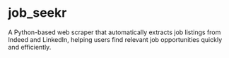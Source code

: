 # job_seekr
A Python-based web scraper that automatically extracts job listings from Indeed and LinkedIn, helping users find relevant job opportunities quickly and efficiently.
